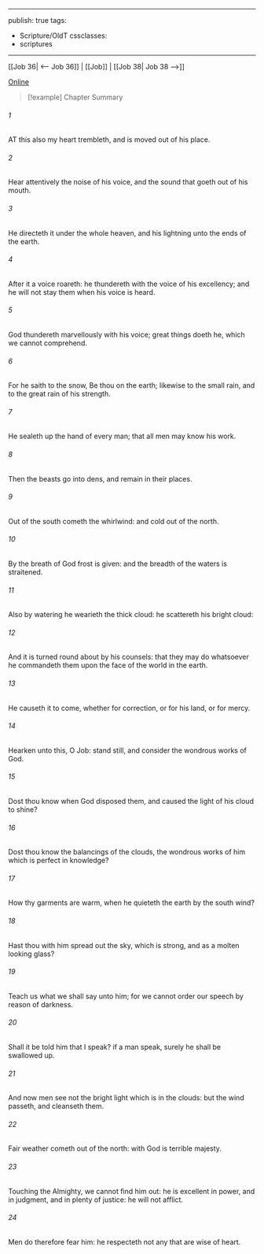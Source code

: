 

---
publish: true
tags:
  - Scripture/OldT
cssclasses:
  - scriptures
---
[[Job 36| <-- Job 36]] | [[Job]] | [[Job 38| Job 38 -->]]

[Online](https://churchofjesuschrist.org/study/scriptures/ot/job/37?lang=eng)

>[!example] Chapter Summary
>
###### 1
AT this also my heart trembleth, and is moved out of his place.
###### 2
Hear attentively the noise of his voice, and the sound that goeth out of his mouth.
###### 3
He directeth it under the whole heaven, and his lightning unto the ends of the earth.
###### 4
After it a voice roareth: he thundereth with the voice of his excellency; and he will not stay them when his voice is heard.
###### 5
God thundereth marvellously with his voice; great things doeth he, which we cannot comprehend.
###### 6
For he saith to the snow, Be thou on the earth; likewise to the small rain, and to the great rain of his strength.
###### 7
He sealeth up the hand of every man; that all men may know his work.
###### 8
Then the beasts go into dens, and remain in their places.
###### 9
Out of the south cometh the whirlwind: and cold out of the north.
###### 10
By the breath of God frost is given: and the breadth of the waters is straitened.
###### 11
Also by watering he wearieth the thick cloud: he scattereth his bright cloud:
###### 12
And it is turned round about by his counsels: that they may do whatsoever he commandeth them upon the face of the world in the earth.
###### 13
He causeth it to come, whether for correction, or for his land, or for mercy.
###### 14
Hearken unto this, O Job: stand still, and consider the wondrous works of God.
###### 15
Dost thou know when God disposed them, and caused the light of his cloud to shine?
###### 16
Dost thou know the balancings of the clouds, the wondrous works of him which is perfect in knowledge?
###### 17
How thy garments are warm, when he quieteth the earth by the south wind?
###### 18
Hast thou with him spread out the sky, which is strong, and as a molten looking glass?
###### 19
Teach us what we shall say unto him; for we cannot order our speech by reason of darkness.
###### 20
Shall it be told him that I speak?  if a man speak, surely he shall be swallowed up.
###### 21
And now men see not the bright light which is in the clouds: but the wind passeth, and cleanseth them.
###### 22
Fair weather cometh out of the north: with God is terrible majesty.
###### 23
Touching the Almighty, we cannot find him out: he is excellent in power, and in judgment, and in plenty of justice: he will not afflict.
###### 24
Men do therefore fear him: he respecteth not any that are wise of heart.



